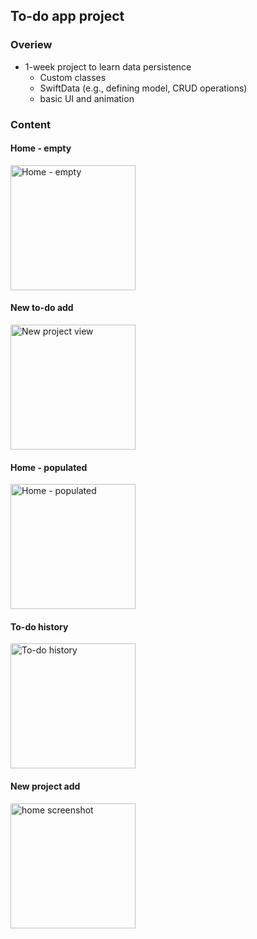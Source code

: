## To-do app project
### Overiew
- 1-week project to learn data persistence
  - Custom classes
  - SwiftData (e.g., defining model, CRUD operations)
  - basic UI and animation

### Content
#### Home - empty
<img src="https://github.com/benhernes/SwiftUI-To-do/assets/67649594/8fb9f378-1ea6-4119-bc3d-c8b453cb56a2" alt="Home - empty" width="200"/>

#### New to-do add
<img src="https://github.com/benhernes/SwiftUI-To-do/assets/67649594/f8196f5d-9cd1-4401-8851-fd2114d6fd1c" alt="New project view" width="200"/>

#### Home - populated
<img src="https://github.com/benhernes/SwiftUI-To-do/assets/67649594/762883ea-dc9c-43a9-a44d-6a0c1092bde2" alt="Home - populated" width="200"/>

#### To-do history
<img src="https://github.com/benhernes/SwiftUI-To-do/assets/67649594/524e43d5-c09f-461d-8320-7d32e3e73c6b" alt="To-do history" width="200"/>

#### New project add
<img src="https://github.com/benhernes/SwiftUI-To-do/assets/67649594/dfc01478-10d3-45e5-9287-3b4607d9e01e" alt="home screenshot" width="200"/>
